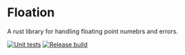 # Floation

A rust library for handling floating point numebrs and errors.

[![Unit tests](https://github.com/cassiepearson/floation/actions/workflows/unit-tests.yml/badge.svg)](https://github.com/cassiepearson/floation/actions/workflows/unit-tests.yml)
[![Release build](https://github.com/cassiepearson/floation/actions/workflows/release-builds.yml/badge.svg)](https://github.com/cassiepearson/floation/actions/workflows/release-builds.yml)